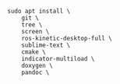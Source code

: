 
    sudo apt install \
        git \
        tree \
        screen \
        ros-kinetic-desktop-full \
        sublime-text \
        cmake \
        indicator-multiload \
        doxygen \
        pandoc \
